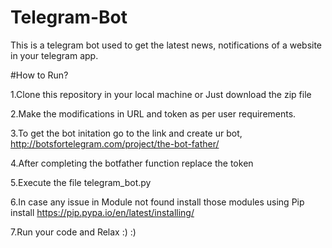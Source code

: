 # Telegram-Bot
This is a telegram bot used to get the latest news, notifications of a website in your telegram app. 

#How to Run?

  1.Clone this repository in your local machine or Just download the zip file
  
  2.Make the modifications in URL and token as per user requirements.
  
  3.To get the bot initation go to the link and create ur bot,
  http://botsfortelegram.com/project/the-bot-father/
  
  4.After completing the botfather function replace the token
  
  5.Execute the file telegram_bot.py
  
  6.In case any issue in Module not found install those modules using Pip install 
  https://pip.pypa.io/en/latest/installing/
  
  7.Run your code and Relax :) :)



